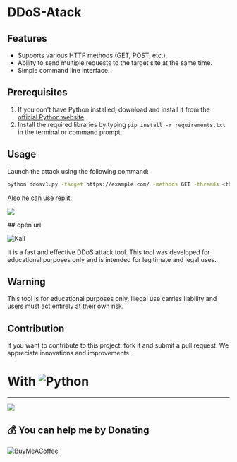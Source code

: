 # DDoS-Atack

## Features
- Supports various HTTP methods (GET, POST, etc.).
- Ability to send multiple requests to the target site at the same time.
- Simple command line interface.

## Prerequisites

1. If you don't have Python installed, download and install it from the [official Python website](https://www.python.org/downloads/).
2. Install the required libraries by typing `pip install -r requirements.txt` in the terminal or command prompt.

## Usage

Launch the attack using the following command:

```bash
python ddosv1.py -target https://example.com/ -methods GET -threads <threads>
```

Also he can use replit:
<p align="left"><a href="https://replit.com/@omicr0n/ddospy"><img src="https://skillicons.dev/icons?i=replit"></a></p> ## open url

![Kali](https://i.imgur.com/wqxvFjq.png)

It is a fast and effective DDoS attack tool. This tool was developed for educational purposes only and is intended for legitimate and legal uses.

## Warning
This tool is for educational purposes only. Illegal use carries liability and users must act entirely at their own risk.

## Contribution
If you want to contribute to this project, fork it and submit a pull request. We appreciate innovations and improvements.

# With ![Python](https://img.shields.io/badge/python-3670A0?style=for-the-badge&logo=python&logoColor=ffdd54)

---
[![](https://visitcount.itsvg.in/api?id=omicr0nn&icon=3&color=0)](https://visitcount.itsvg.in)

  ## 💰 You can help me by Donating
  [![BuyMeACoffee](https://img.shields.io/badge/Buy%20Me%20a%20Coffee-ffdd00?style=for-the-badge&logo=buy-me-a-coffee&logoColor=black)](https://www.buymeacoffee.com/omicr0n) 
